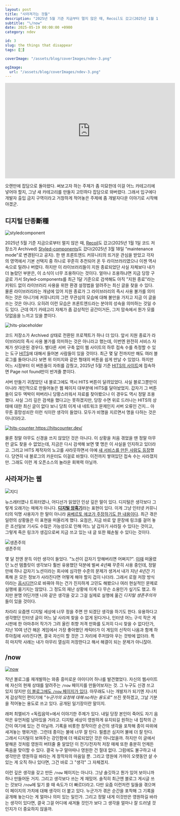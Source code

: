 ```yaml
---
layout: post
title: "사라져가는 것들"
description: "2025년 5월 기준 지금부터 멀지 않은 때, Recoil도 갔고(2025년 1월 1일 코드 저장소가 Archived) Styled-components도 갔다(2025년 3월 18일 maintenance mode로 변경된다고 공지). 한 땐 프론트엔드 커뮤니티의 뜨거운 관심을 받았고 각자의 영역에서 기본 선택지 중 하나로 꾸준히 추천되어 온 두 라이브러리였으나 이젠 역사 속으로 밀려나 버렸다. 하지만 이 라이브러리들이 지원 종료되었단 사실 자체보다 내가 더 놀랐던 부분은, 이 소식이 너무 조용하다는 것이다. 얼마나 조용하냐면 지금 당장 구글로 가서 Styled-components를 최근 1달 기준으로 검색해도 아직 지원 종료라는 키워드 없이 라이브러리 사용을 위한 환경 설정법을 알려주는 최신 글을 찾을 수 있다. 물론 라이브러리라는 개념에 있어 지원 종료가 그 라이브러리의 즉시 사용 불가를 의미하는 것은 아니기에 커뮤니티의 그런 무관심의 모습에 대해 불만을 가지고 지금 이 글을 쓰는 것은 아니다. 오히려 이런 모습은 프론트엔드라는 분야의 성숙을 의미하는 것일 수도 있다. 근데 여기 카테고리 자체가 좀 감상적인 공간이거든, 그저 맘속에서 뭔가 모를 덧없음을 느끼고 있을 뿐이다."
subtitle: "\/now"
date: 2025-05-19 00:00:00 +0900
category: ndev

id: 3
slug: the things that disappear
tags: [🤔]

coverImage: "/assets/blog/coverImages/ndev-3.png"

ogImage:
  url: "/assets/blog/coverImages/ndev-3.png"
---
```


<div class="center">
<iframe width="560" height="315" src="https://www.youtube.com/embed/c5OTwmZF2qE?si=ValVbdx09beXL75v" title="YouTube video player" frameborder="0" allow="accelerometer; autoplay; clipboard-write; encrypted-media; gyroscope; picture-in-picture; web-share" referrerpolicy="strict-origin-when-cross-origin" allowfullscreen></iframe>
</div>

오랜만에 잡담으로 돌아왔다. 써보고자 하는 주제가 좀 미묘한데 이걸 어느 카테고리에 넣어야 할지, 그냥 새 카테고리를 만들지 고민하다 잡담으로 와버렸다. 그래서 입구에다 개발자 출입 금지 구역이라고 거창하게 적어놓은 주제에 좀 개발자다운 이야기로 시작해야겠군.

## 디지털 단종斷種

<p class="center rounded-edge-16">
<img src="https://i.postimg.cc/NjLtShpt/image.png" alt="styledcomponent"/>
</p>

2025년 5월 기준 지금으로부터 멀지 않은 때, <a href="https://www.reddit.com/r/reactjs/comments/1huhqhm/the_recoil_repository_has_been_archived_on_jan_1/">Recoil</a>도 갔고(2025년 1월 1일 코드 저장소가 Archived) <a href="https://opencollective.com/styled-components/updates/thank-you">Styled-components</a>도 갔다(2025년 3월 18일 "maintenance mode"로 변경된다고 공지). 한 땐 프론트엔드 커뮤니티의 뜨거운 관심을 받았고 각자의 영역에서 기본 선택지 중 하나로 꾸준히 추천되어 온 두 라이브러리였으나 이젠 역사 속으로 밀려나 버렸다. 하지만 이 라이브러리들이 지원 종료되었단 사실 자체보다 내가 더 놀랐던 부분은, 이 소식이 너무 조용하다는 것이다. 얼마나 조용하냐면 지금 당장 구글로 가서 Styled-components를 최근 1달 기준으로 검색해도 아직 "지원 종료"라는 키워드 없이 라이브러리 사용을 위한 환경 설정법을 알려주는 최신 글을 찾을 수 있다. 물론 라이브러리라는 개념에 있어 지원 종료가 그 라이브러리의 즉시 사용 불가를 의미하는 것은 아니기에 커뮤니티의 그런 무관심의 모습에 대해 불만을 가지고 지금 이 글을 쓰는 것은 아니다. 오히려 이런 모습은 프론트엔드라는 분야의 성숙을 의미하는 것일 수도 있다. 근데 여기 카테고리 자체가 좀 감상적인 공간이거든, 그저 맘속에서 뭔가 모를 덧없음을 느끼고 있을 뿐이다.

<p class="center">
<img src="/assets/pictures/sidebar/placeholder-hit-counter.svg" alt="hits-placeholder" />
</p>

코드 저장소가 Archived 상태로 전환된 프로젝트가 하나 더 있다. 앞서 지원 종료가 라이브러리의 즉시 사용 불가를 의미하는 것은 아니라고 했는데, 이번엔 완전히 서비스 자체가 셧다운된 경우다. 별다른 서버 구축 없이 웹 사이트의 하루 접속 수를 측정할 수 있는 도구 <a href="https://github.com/gjbae1212/hit-counter">HITS</a>에 대해서 들어본 사람들이 있을 것이다. 최근 몇 달 전까지만 해도 여러 블로그를 돌아다니다 보면 위 이미지와 같은 형태의 버튼을 쉽게 만날 수 있었다. 하지만 어느 시점부터 이 버튼들이 자취를 감췄고, 2025년 5월 기준 <a href="https://hits.seeyoufarm.com/">HITS의 사이트</a>에 접속하면 Page not found만이 반겨줄 뿐이다.

서버 만들기 귀찮았던 내 블로그에도 역시 HITS 버튼이 달려있었다. 사실 블로그뿐만이 아니라 개인적으로 만들어놓은 웹 페이지 대부분에 HITS를 달아놨었지. 갑자기 그 버튼들이 모두 엑박이 떠버리니 당황스러워서 자료를 찾아봤으나 이 경우도 역시 정말 조용했다. 사실 그리 깊은 검색을 했다고는 못하겠지만, 당장 수면 위로 드러나는 HITS의 상태에 대한 최신 글이 없다 보니 당최 이게 내 네트워크 문제인지 서버 오류인 건지... 아무튼 흥망성쇠란 이런 식이란 생각이 들었다. 모두가 비명을 지르면서 명을 다하는 것은 아니더라고.

<p class="center rounded-edge-16">
<a href="https://hitscounter.dev/">
<img src="https://i.postimg.cc/k55w0P9P/image.png" alt="hits-counter" />
https://hitscounter.dev/
</a>
</p>

물론 정말 아무도 신경을 쓰지 않았던 것은 아니다. 이 상황을 처음 겪었을 땐 정말 아무런 글도 찾을 수 없었는데, 지금은 다시 검색해 보면 몇 명은 이 사실을 인지하고 있더라고. 그리고 HITS 제작자의 노고를 샤라웃하면서 아예 <a href="https://github.com/donaldzou/hits-counter">새 서비스를 만든 사람도 등장</a>했다. 당연히 내 블로그의 카운터도 이걸로 바꿨다. 이전까지 쌓여있던 접속 수는 사라졌지만. 그래도 이런 게 오픈소스의 놀라운 회복력 아닐까.

## 사라져가는 웹

<p class="center rounded-edge-16 w-3-quarter">
<img src="https://i.postimg.cc/cH5MYhwj/image.png" alt="지디" />
</p>

뉴스레터였나 트위터였나, 어디선가 읽었던 인상 깊은 말이 있다. 디지털은 생각보다 그렇게 오래가는 매체가 아니다. <strong><a href="https://www.google.com/search?q=%EB%94%94%EC%A7%80%ED%84%B8+%EC%95%94%ED%9D%91%EC%8B%9C%EB%8C%80">디지털 암흑기</a></strong>라는 표현이 있다. 이게 그냥 인터넷 커뮤니티의 익명 사용자가 한 말이 아니라 <a href="https://www.chosun.com/site/data/html_dir/2012/07/06/2012070600225.html">움베르토 에코가 주장하기도 한 내용이다</a>. 최근 겪은 일련의 상황들은 이 표현을 떠올리게 했다. 요점은, 지금 바로 앞 문장에 링크를 걸어 놓은 조선일보 기사도 수많은 가능성으로 인해 어느 날 갑자기 사라질 수 있다는 것이고, 그렇게 죽은 링크가 생김으로써 지금 쓰고 있는 내 글 또한 훼손될 수 있다는 것이다.

<p class="center rounded-edge-16">
  <img src="https://i.postimg.cc/dV3RzCmq/image.png" alt="생존주의"/>
  <br/>
  생존주의
</p>

몇 달 전엔 문득 이런 생각이 들었다. "노션이 갑자기 망해버리면 어쩌지?". <a href="/ndev/1/what-should-i-do">이때</a> 떠올렸던 노션 템플릿이 생각보다 훨씬 유용했던 덕분에 벌써 4년째 꾸준히 사용 중인데, 정말 만에 하나 갑자기 노션이라는 회사에 심각한 수준의 문제가 생겨서 내가 지난 4년간 기록해 온 모든 정보가 사라진다면 어떻게 해야 할지 겁이 나더라. 그래서 로컬 저장 방식이라는 <a href="https://obsidian.md/">옵시디언</a>으로 바꿔야 하는 건가 진지하게 고민도 해봤으나 여러 현실적인 문제로 실행에 옮기지는 않았다. 그 정도의 재난 상황에 이게 다 무슨 소용인가 싶기도 했고. 하지만 분명 어딘가엔 나와 같은 생각을 갖고 그걸 실제로 실행에 옮긴 <i>디지털 생존주의자</i>들이 있을 것이다. 

차라리 요즘엔 디지털 세상에 너무 정을 주면 안 되겠단 생각을 하기도 한다. 유용하다고 생각했던 인터넷 글이 어느 날 사라져 찾을 수 없게 된다거나, 인터넷 어느 구석 작은 게시판에 한 아마추어 작가가 그려 올린 취향 저격 만화를 도저히 다시 찾을 수 없다던가, 지난 10여 년간 해온 게임에서 가장 좋아했던 캐릭터가 이 게임의 신작이 나옴과 함께 하루아침에 사라진다면, 결국 자신이 할 것은 그 자리에 주저앉아 우는 것밖에 없더라. 특히 마지막 사례는 내가 아무리 열심히 저장한다고 해서 해결이 되는 문제가 아니잖아.

## /now

<p class="center w-3-quarter">
  <a href="https://news.hada.io/topic?id=14982">
    <img src="https://i.postimg.cc/PqMNMXNB/image.png" alt="now" />
    <br />
  </a>
</p>

작년 블로그를 재개발하는 와중 흥미로운 아이디어 하나를 발견했었다. 자신의 웹사이트에 자신의 현재 상태를 알려주는 `/now` 페이지를 만들어보자는 것. 그 누구도 신경 쓰고 있지 않지만 <a href="/now">이 블로그에도 `/now` 페이지가 있다</a>. 아무래도 나는 개발자가 되기엔 지나치게 감상적인 편이기에 <i>"누군가의 요청에 대해 no하는 용도로"</i> 쓰진 못하겠고, 그날 기분을 적어놓는 용도로 쓰고 있다. 공개된 일기장이란 말이지.

래퍼 최엘비가 <독립음악>에서 이야기한 주제가 있다. 내일 당장 본인이 죽어도 자기 음악은 유언처럼 남아있을 거라고. 디지털 세상이 영원하게 유지되길 원하는 내 집착의 근간이 여기에 있는 건 아닐까. 기록을 비롯한 창작이란 순간의 생각을 포착해 종이 따위에 새겨놓는 행위거든. 그런데 종이는 불에 너무 잘 탄다. 필름은 심지어 불에 더 잘 탄다. 그래서 디지털이 보여주는 강인함에 더 매료되었던 것은 아니었을까. 하지만 이 글에서 말해온 것처럼 영원히 버텨줄 줄 알았던 이 전기/전자적 저장 매체 또한 충분히 언제든 죽음을 맞이할 수 있다. 결국 누구 말마따나 영원한 건 절대 없다. 그럼에도 불구하고 내 생각만은 영원하길 바라는 게 창작자의 마음일 뿐. 그리고 영원에 가까이 오랫동안 살 수 있는 게 오직 하나 있다면, 그건 바로 그 "생각" 그 자체겠지.

이런 깊은 생각을 갖고 만든 `/now` 페이지는 아니다. 그냥 솔깃하고 뭔가 있어 보이니까 하나 만들어둔 거지. 그리고 생각보다 쓰는 게 재밌어. 솔직히 최근엔 블로그 게시글 쓰는 것보다 `/now`에 일기 쓸 때 속도가 더 빠르더라고. 다만 요즘 이런저런 일들을 겪으며 이 페이지의 가치에 대해 생각이 더 붙고 있다. 누군가가 겪은 순간을 포착해 그 기록을 공개해 놓는다는 게 얼마나 의미 있는 일인가. 그리고 정말 내게 이것만은 영원하길 바라는 생각이 있다면, 결국 그걸 어디에 새겨둘 것인가 보다 그 생각을 얼마나 잘 드러낼 것인지가 더 중요하지 않을까.
